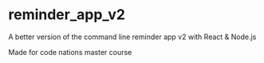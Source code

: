 # reminder_app_v2

A better version of the command line reminder app v2 with React & Node.js

Made for code nations master course
